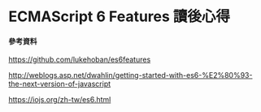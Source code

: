 ECMAScript 6 Features 讀後心得
=======

#### 參考資料

https://github.com/lukehoban/es6features

http://weblogs.asp.net/dwahlin/getting-started-with-es6-%E2%80%93-the-next-version-of-javascript

https://iojs.org/zh-tw/es6.html